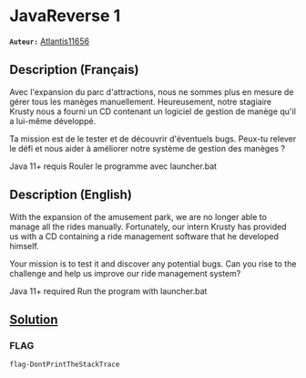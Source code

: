 # JavaReverse 1
**`Auteur:`** [Atlantis11656](https://github.com/MassinissaDjellouli)

## Description (Français)
Avec l'expansion du parc d'attractions, nous ne sommes plus en mesure de gérer tous les manèges manuellement. Heureusement, notre stagiaire Krusty nous a fourni un CD contenant un logiciel de gestion de manège qu'il a lui-même développé.

Ta mission est de le tester et de découvrir d'éventuels bugs. Peux-tu relever le défi et nous aider à améliorer notre système de gestion des manèges ?

Java 11+ requis
Rouler le programme avec launcher.bat
## Description (English)
With the expansion of the amusement park, we are no longer able to manage all the rides manually. Fortunately, our intern Krusty has provided us with a CD containing a ride management software that he developed himself.

Your mission is to test it and discover any potential bugs. Can you rise to the challenge and help us improve our ride management system?

Java 11+ required
Run the program with launcher.bat
## [Solution](./Solution/WRITEUP.MD)

### FLAG
`flag-DontPrintTheStackTrace`